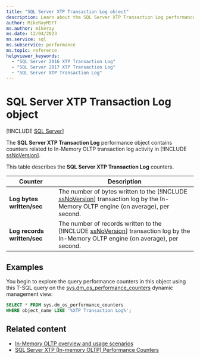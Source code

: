 ```yaml
---
title: "SQL Server XTP Transaction Log object"
description: Learn about the SQL Server XTP Transaction Log performance object, which contains counters related to In-Memory OLTP transaction log activity in SQL Server.
author: MikeRayMSFT
ms.author: mikeray
ms.date: 12/04/2023
ms.service: sql
ms.subservice: performance
ms.topic: reference
helpviewer_keywords:
  - "SQL Server 2016 XTP Transaction Log"
  - "SQL Server 2017 XTP Transaction Log"
  - "SQL Server XTP Transaction Log"
---
```

# SQL Server XTP Transaction Log object
 [!INCLUDE [SQL Server](../../includes/applies-to-version/sqlserver.md)]

  The **SQL Server XTP Transaction Log** performance object contains counters related to In-Memory OLTP transaction log activity in [!INCLUDE [ssNoVersion](../../includes/ssnoversion-md.md)].  
  
 This table describes the **SQL Server XTP Transaction Log** counters.  
  
|Counter|Description|  
|-------------|-----------------|  
|**Log bytes written/sec**|The number of bytes written to the [!INCLUDE [ssNoVersion](../../includes/ssnoversion-md.md)] transaction log by the In-Memory OLTP engine (on average), per second.|  
|**Log records written/sec**|The number of records written to the [!INCLUDE [ssNoVersion](../../includes/ssnoversion-md.md)] transaction log by the In-Memory OLTP engine (on average), per second.|  
  
 
## Examples

You begin to explore the query performance counters in this object using this T-SQL query on the [sys.dm_os_performance_counters](../system-dynamic-management-views/sys-dm-os-performance-counters-transact-sql.md) dynamic management view:

```sql
SELECT * FROM sys.dm_os_performance_counters
WHERE object_name LIKE '%XTP Transaction Log%';
``` 

## Related content

- [In-Memory OLTP overview and usage scenarios](../in-memory-oltp/overview-and-usage-scenarios.md)
- [SQL Server XTP (In-memory OLTP) Performance Counters](sql-server-xtp-in-memory-oltp-performance-counters.md)
